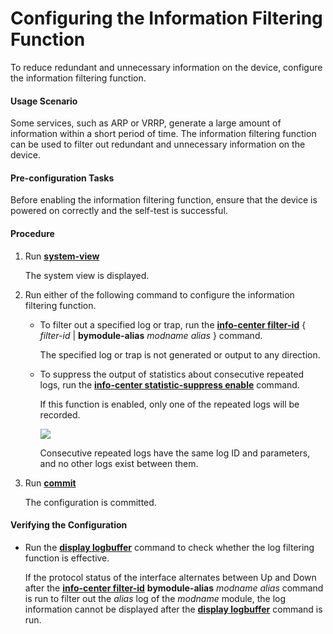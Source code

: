 Configuring the Information Filtering Function
==============================================

To reduce redundant and unnecessary information on the device, configure the information filtering function.

#### Usage Scenario

Some services, such as ARP or VRRP, generate a large amount of information within a short period of time. The information filtering function can be used to filter out redundant and unnecessary information on the device.


#### Pre-configuration Tasks

Before enabling the information filtering function, ensure that the device is powered on correctly and the self-test is successful.


#### Procedure

1. Run [**system-view**](cmdqueryname=system-view)
   
   
   
   The system view is displayed.
2. Run either of the following command to configure the information filtering function.
   
   
   * To filter out a specified log or trap, run the [**info-center filter-id**](cmdqueryname=info-center+filter-id) { *filter-id* | **bymodule-alias** *modname* *alias* } command.
     
     The specified log or trap is not generated or output to any direction.
   * To suppress the output of statistics about consecutive repeated logs, run the [**info-center statistic-suppress enable**](cmdqueryname=info-center+statistic-suppress+enable) command.
     
     If this function is enabled, only one of the repeated logs will be recorded.
     
     ![](../../../../public_sys-resources/note_3.0-en-us.png) 
     
     Consecutive repeated logs have the same log ID and parameters, and no other logs exist between them.
3. Run [**commit**](cmdqueryname=commit)
   
   
   
   The configuration is committed.

#### Verifying the Configuration

* Run the [**display logbuffer**](cmdqueryname=display+logbuffer) command to check whether the log filtering function is effective.
  
  If the protocol status of the interface alternates between Up and Down after the [**info-center filter-id**](cmdqueryname=info-center+filter-id) **bymodule-alias** *modname* *alias* command is run to filter out the *alias* log of the *modname* module, the log information cannot be displayed after the [**display logbuffer**](cmdqueryname=display+logbuffer) command is run.